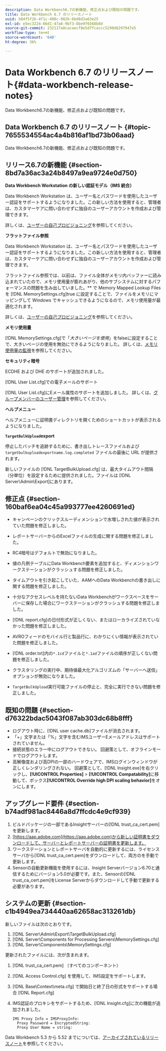 ```yaml
---
description: Data Workbench6.7の新機能、修正点および既知の問題です。
title: Data Workbench 6.7 のリリースノート
uuid: b84f5f2b-4f1c-490c-982b-6bd8d3a63e25
exl-id: e5ec3224-66d1-47a6-9bf3-8be9f6568b8d
source-git-commit: 232117a8cacaecf8e5d7fcaccc5290d6297947e5
workflow-type: tm+mt
source-wordcount: '648'
ht-degree: 36%

---
```


# Data Workbench 6.7 のリリースノート{#data-workbench-release-notes}

Data Workbench6.7の新機能、修正点および既知の問題です。

## Data Workbench 6.7 のリリースノート {#topic-7655534554ac4a4b816af1bd73b06aad}

Data Workbench6.7の新機能、修正点および既知の問題です。

## リリース6.7の新機能 {#section-8bd7a36ac3a24b8497a9ea9724e0d750}

**Data Workbench Workstation の新しい認証モデル（IMS 統合）**

Data Workbench Workstation は、ユーザー名とパスワードを使用したユーザー認証をサポートするようになりました。この新しい方法を使用すると、管理者は、カスタマーケアに問い合わせずに独自のユーザーアカウントを作成および管理できます。

詳しくは、[ユーザーの自己プロビジョニング](https://experienceleague.adobe.com/docs/data-workbench/using/client/c-self-provisioning-users.html)を参照してください。

**フラットファイル参照**

Data Workbench Workstation は、ユーザー名とパスワードを使用したユーザー認証をサポートするようになりました。この新しい方法を使用すると、管理者は、カスタマーケアに問い合わせずに独自のユーザーアカウントを作成および管理できます。

フラットファイル参照では、以前は、ファイル全体がメモリ内バッファーに読み込まれていたので、メモリ使用量が膨れあがり、他のサブシステムに対するパフォーマンスの問題を生み出していました。** で Memory Mapped Lookup Files を [!DNL MemorySettings.cfg]true に設定することで、ファイルをメモリにマッピングして Windows でキャッシュできるようになるので、メモリ使用量が最適化されます。

詳しくは、[ユーザーの自己プロビジョニング](https://experienceleague.adobe.com/docs/data-workbench/using/client/c-self-provisioning-users.html)を参照してください。

**メモリ使用量**

[!DNL MemorySettings.cfg]で「*大きいページを使用*」をfalseに設定することで、大きいページの使用を無効にできるようになりました。 詳しくは、[メモリ使用量の監視](https://experienceleague.adobe.com/docs/data-workbench/using/server-admin-install/admin-dwb-server/t-mntr-mry-usg.html)を参照してください。

**セキュリティ暗号**

ECDHE および DHE のサポートが追加されました。

[!DNL User List.cfg]での電子メールのサポート

[!DNL User List.cfg]にEメール属性のサポートを追加しました。 詳しくは、[グループメンバーのユーザー管理](https://docs.adobe.com/help/en/data-workbench/using/server-admin-install/admin-dwb-server/access-control/dwb-self-admin-member-access.html)を参照してください。

**ヘルプメニュー**

ヘルプメニューに証明書ディレクトリを開くためのショートカットが表示されるようになりました。

**`TargetBulkUpload`export**

停止したバッチを追跡するために、書き出しトレースファイルおよび `targetbulkuploadexportname.log.completed` ファイルの最後に URL が提供されます。

新しいファイルの [!DNL TargetBulkUpload.cfg] は、最大タイムアウト間隔（分単位）を設定するために提供されました。ファイルは [!DNL Server\Admin\Export\]にあります。

## 修正点 {#section-160baf6ea04c45a993777ee4260691ed}

* キャンペーンのクリックスルーディメンションで水増しされた値が表示されていた問題を修正しました。
* レポートサーバーからのExcelファイルの生成に関する問題を修正しました。
* RC4暗号はデフォルトで無効になりました。
* 値の凡例テーブルにData Workbench要素を追加すると、ディメンションワークステーションがクラッシュする問題を修正しました。
* タイムアウトを引き起こしていた、AAMへのData Workbenchの書き出しに関する問題を修正しました。
* 十分なアクセスレベルを持たないData Workbenchがワークスペースをサーバーに保存した場合にワークステーションがクラッシュする問題を修正しました。
* [!DNL report.cfg]の日付形式が正しくない、またはローカライズされていなかった問題を修正しました。
* AVROフィードのモバイル行と製品行に、わかりにくい情報が表示されていた問題を修正しました。
* [!DNL order.txt]内の`*.1cd`ファイルと`*.1ad`ファイルの順序が正しくない問題を修正しました。

* クラスタリングの実行中、期待値最大化アルゴリズムの「サーバーへ送信」オプションが無効になりました。
* `TargetBulkUpload`実行可能ファイルの停止と、完全に実行できない問題を修正しました。

## 既知の問題 {#section-d76322bdac5043f087ab303dc68b8fff}

* ログアウト時に、[!DNL user cache.db]ファイルが消去されます。
* 「+」文字または「%」文字を含むIMSユーザーEメールアドレスはサポートされていません。
* 接続状態のエラー中にログアウトできない。 回避策として、オフラインモードでログアウトします。
* 高解像度および高DPIの一部のハードウェアで、IMSログインウィンドウが正しくレンダリングされない。 回避策として、[!DNL Insight.exe]を右クリックし、**[!UICONTROL Properties]** > **[!UICONTROL Compatability]**&#x200B;に移動して、ボックス&#x200B;**[!UICONTROL Override high DPI scaling behavior]**&#x200B;をオンにします。

## アップグレード要件 {#section-b74adf981ac8446a8d7ffcdc4e9cf939}

1. ビルドパッケージの一部であるInsightサーバーの[!DNL trust_ca_cert.pem]を更新します。
1. [https://aap.adobe.com](https://aap.adobe.com)から新しい証明書をダウンロードして、サーバーとレポートサーバーの証明書を更新します。
1. ワークステーションとレポートサーバを自動的に更新するには、ライセンスサーバから[!DNL trust_ca_cert.pem]をダウンロードして、両方のを手動で更新します。
1. Sensorの自動更新機能を使用するには、Insight Serverバージョン6.70と通信するためにバージョン5.0が必要です。また、Sensorの[!DNL trust_ca_cert.pem]をLicense Serverからダウンロードして手動で更新する必要があります。

## システムの更新 {#section-c1b4949ea734440aa62658ac313261db}

新しいファイルは次のとおりです。

1. [!DNL Server\Admin\Export\TargetBulkUpload.cfg]
1. [!DNL Server\Components for Processing Servers\MemorySettings.cfg]
1. [!DNL Server\Components\MemorySettings.cfg]

更新されたファイルには、次が含まれます。

1. [!DNL trust_ca_cert.pem] （すべてのコンポーネント）
1. [!DNL Access Control.cfg] を使用して、IMS設定をサポートします。
1. [!DNL Base\Context\meta.cfg] で開始日と終了日の形式をサポートする場合  [!DNL Report.cfg]

1. IMS認証のプロキシをサポートするため、[!DNL Insight.cfg]に次の機能が追加されました。

   ```
   IMS Proxy Info = IMSProxyInfo: 
     Proxy Password = EncryptedString:
     Proxy User Name = string:
   ```

Data Workbench 5.3 から 5.52 までについては、[アーカイブされているリリースノート](https://experienceleague.adobe.com/docs/data-workbench/using/release-notes/release-notes.html)を参照してください。
